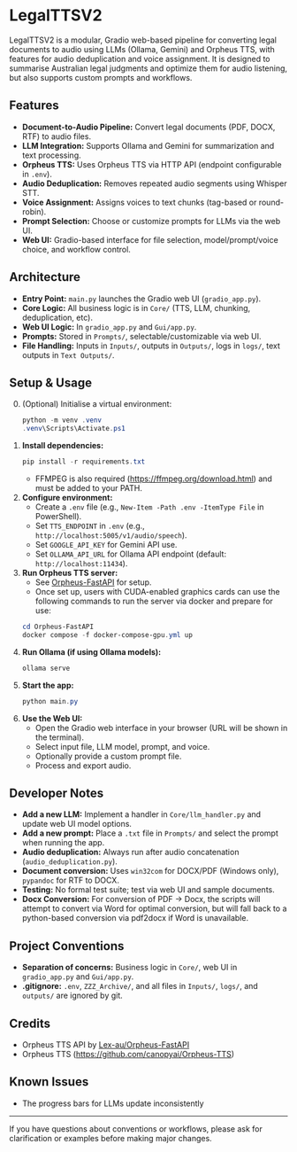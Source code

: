 # LegalTTSV2


LegalTTSV2 is a modular, Gradio web-based pipeline for converting legal documents to audio using LLMs (Ollama, Gemini) and Orpheus TTS, with features for audio deduplication and voice assignment. It is designed to summarise Australian legal judgments and optimize them for audio listening, but also supports custom prompts and workflows.

## Features
- **Document-to-Audio Pipeline:** Convert legal documents (PDF, DOCX, RTF) to audio files.
- **LLM Integration:** Supports Ollama and Gemini for summarization and text processing.
- **Orpheus TTS:** Uses Orpheus TTS via HTTP API (endpoint configurable in `.env`).
- **Audio Deduplication:** Removes repeated audio segments using Whisper STT.
- **Voice Assignment:** Assigns voices to text chunks (tag-based or round-robin).
- **Prompt Selection:** Choose or customize prompts for LLMs via the web UI.
- **Web UI:** Gradio-based interface for file selection, model/prompt/voice choice, and workflow control.

## Architecture
- **Entry Point:** `main.py` launches the Gradio web UI (`gradio_app.py`).
- **Core Logic:** All business logic is in `Core/` (TTS, LLM, chunking, deduplication, etc).
- **Web UI Logic:** In `gradio_app.py` and `Gui/app.py`.
- **Prompts:** Stored in `Prompts/`, selectable/customizable via web UI.
- **File Handling:** Inputs in `Inputs/`, outputs in `Outputs/`, logs in `logs/`, text outputs in `Text Outputs/`.

## Setup & Usage
0. (Optional) Initialise a virtual environment:
   ```powershell
   python -m venv .venv
   .venv\Scripts\Activate.ps1
   ```
1. **Install dependencies:**
   ```powershell
   pip install -r requirements.txt
   ```
   - FFMPEG is also required (https://ffmpeg.org/download.html) and must be added to your PATH.
2. **Configure environment:**
   - Create a `.env` file (e.g., `New-Item -Path .env -ItemType File` in PowerShell).
   - Set `TTS_ENDPOINT` in `.env` (e.g., `http://localhost:5005/v1/audio/speech`).
   - Set `GOOGLE_API_KEY` for Gemini API use.
   - Set `OLLAMA_API_URL` for Ollama API endpoint (default: `http://localhost:11434`).
3. **Run Orpheus TTS server:**
   - See [Orpheus-FastAPI](https://github.com/Lex-au/Orpheus-FastAPI) for setup.
   - Once set up, users with CUDA-enabled graphics cards can use the following commands to run the server via docker and prepare for use:
   ```powershell
   cd Orpheus-FastAPI
   docker compose -f docker-compose-gpu.yml up
   ```
4. **Run Ollama (if using Ollama models):**
   ```powershell
   ollama serve
   ```
5. **Start the app:**
   ```powershell
   python main.py
   ```
6. **Use the Web UI:**
   - Open the Gradio web interface in your browser (URL will be shown in the terminal).
   - Select input file, LLM model, prompt, and voice.
   - Optionally provide a custom prompt file.
   - Process and export audio.

## Developer Notes
- **Add a new LLM:** Implement a handler in `Core/llm_handler.py` and update web UI model options.
- **Add a new prompt:** Place a `.txt` file in `Prompts/` and select the prompt when running the app.
- **Audio deduplication:** Always run after audio concatenation (`audio_deduplication.py`).
- **Document conversion:** Uses `win32com` for DOCX/PDF (Windows only), `pypandoc` for RTF to DOCX.
- **Testing:** No formal test suite; test via web UI and sample documents.
- **Docx Conversion:** For conversion of PDF -> Docx, the scripts will attempt to convert via Word for optimal conversion, but will fall back to a python-based conversion via pdf2docx if Word is unavailable.

## Project Conventions
- **Separation of concerns:** Business logic in `Core/`, web UI in `gradio_app.py` and `Gui/app.py`.
- **.gitignore:** `.env`, `ZZZ_Archive/`, and all files in `Inputs/`, `logs/`, and `outputs/` are ignored by git.

## Credits
- Orpheus TTS API by [Lex-au/Orpheus-FastAPI](https://github.com/Lex-au/Orpheus-FastAPI)
- Orpheus TTS (https://github.com/canopyai/Orpheus-TTS)

## Known Issues
- The progress bars for LLMs update inconsistently

---
If you have questions about conventions or workflows, please ask for clarification or examples before making major changes.
